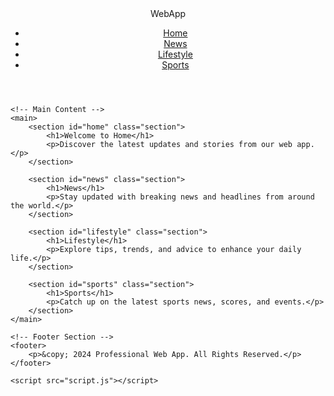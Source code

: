 
<!DOCTYPE html>
<html lang="en">
<head>
    <meta charset="UTF-8">
    <meta name="viewport" content="width=device-width, initial-scale=1.0">
    <title>Professional Web App</title>
    <link rel="stylesheet" href="style.css">
</head>
<body>
    <!-- Header Section -->
    <header>
        <div class="logo">WebApp</div>
        <nav>
            <ul class="nav-links">
                <li><a href="#home">Home</a></li>
                <li><a href="#news">News</a></li>
                <li><a href="#lifestyle">Lifestyle</a></li>
                <li><a href="#sports">Sports</a></li>
            </ul>
        </nav>
    </header>

    <!-- Main Content -->
    <main>
        <section id="home" class="section">
            <h1>Welcome to Home</h1>
            <p>Discover the latest updates and stories from our web app.</p>
        </section>

        <section id="news" class="section">
            <h1>News</h1>
            <p>Stay updated with breaking news and headlines from around the world.</p>
        </section>

        <section id="lifestyle" class="section">
            <h1>Lifestyle</h1>
            <p>Explore tips, trends, and advice to enhance your daily life.</p>
        </section>

        <section id="sports" class="section">
            <h1>Sports</h1>
            <p>Catch up on the latest sports news, scores, and events.</p>
        </section>
    </main>

    <!-- Footer Section -->
    <footer>
        <p>&copy; 2024 Professional Web App. All Rights Reserved.</p>
    </footer>

    <script src="script.js"></script>
</body>
</html>
